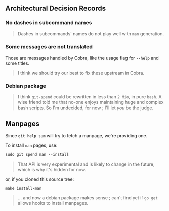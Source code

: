 ## Architectural Decision Records

### No dashes in subcommand names

> Dashes in subcommands' names do not play well with `man` generation.

### Some messages are not translated

Those are messages handled by Cobra, like the usage flag for `--help` and some titles.

> I think we should try our best to fix these upstream in Cobra.

### Debian package

> I think `git-spend` could be rewritten in less than `2 Mio`, in pure `bash`.
> A wise friend told me that no-one enjoys maintaining huge and complex bash scripts.
> So I'm undecided, for now ; I'll let _you_ be the judge.


## Manpages

Since `git help sum` will try to fetch a manpage, we're providing one.

To install `man` pages, use:

    sudo git spend man --install

> That API is very experimental and is likely to change in the future, which is why it's hidden for now.

or, if you cloned this source tree:

    make install-man

> … and now a debian package makes sense ;
> can't find yet if `go get` allows hooks to install manpages.

